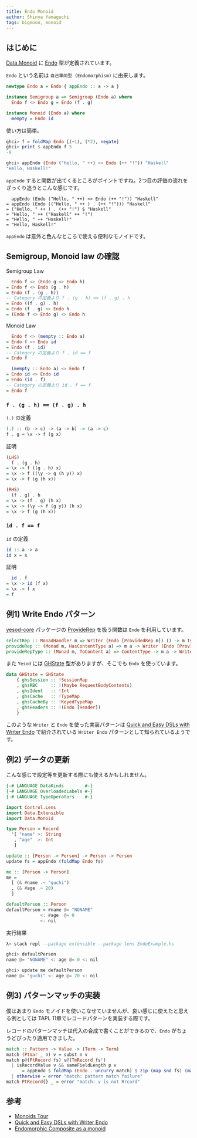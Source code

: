 ```yaml
---
title: Endo Monoid
author: Shinya Yamaguchi
tags: bigmoon, monoid
---
```


## はじめに

[Data.Monoid](https://hackage.haskell.org/package/base-4.12.0.0/docs/Data-Monoid.html) に [Endo](https://hackage.haskell.org/package/base-4.12.0.0/docs/Data-Monoid.html#t:Endo) 型が定義されています。

`Endo` という名前は `自己準同型 (Endomorphism)` に由来します。

```haskell
newtype Endo a = Endo { appEndo :: a -> a }

instance Semigroup a => Semigroup (Endo a) where
  Endo f <> Endo g = Endo (f . g)

instance Monoid (Endo a) where
  mempty = Endo id
```

使い方は簡単。

```haskell
ghci> f = foldMap Endo [(+1), (*2), negate]
ghci> print $ appEndo f 5
-9

ghci> appEndo (Endo ("Hello, " ++) <> Endo (++ "!")) "Haskell"
"Hello, Haskell!"
```

`appEndo` すると関数が出てくるところがポイントですね。2つ目の評価の流れをざっくり追うとこんな感じです。

```haskll
  appEndo (Endo ("Hello, " ++) <> Endo (++ "!")) "Haskell"
= appEndo (Endo (("Hello, " ++ ) . (++ "!"))) "Haskell"
= ("Hello, " ++ ) . (++ "!") $ "Haskell"
= "Hello, " ++ ("Haskell" ++ "!")
= "Hello, " ++ "Haskell!"
= "Hello, Haskell!"
```

`appEndo` は意外と色んなところで使える便利なモノイドです。

<!--more-->

## Semigroup, Monoid law の確認

Semigroup Law

```haskell
  Endo f <> (Endo g <> Endo h)
= Endo f <> Endo (g . h)
= Endo (f . (g . h))
-- Category の定義より f . (g . h) == (f . g) . h
= Endo ((f . g) . h)
= Endo (f . g) <> Endo h
= (Endo f <> Endo g) <> Endo h
```

Monoid Law

```haskell
  Endo f <> (mempty :: Endo a)
= Endo f <> Endo id
= Endo (f . id)
-- Category の定義より f . id == f
= Endo f

  (mempty :: Endo a) <> Endo f
= Endo id <> Endo id
= Endo (id . f)
-- Category の定義より id . f == f
= Endo f
```

### `f . (g . h) == (f . g) . h`

`(.)` の定義

```haskell
(.) :: (b -> c) -> (a -> b) -> (a -> c)
f . g = \x -> f (g x)
```

証明

```haskell
(LHS)
  f . (g . h)
= \x -> f ((g . h) x)
= \x -> f ((\y -> g (h y)) x)
= \x -> f (g (h x))

(RHS)
  (f . g) . h
= \x -> (f . g) (h x)
= \x -> (\y -> f (g y)) (h x)
= \x -> f (g (h x))
```

### `id . f == f`

`id` の定義

```haskell
id :: a -> a
id x = x
```

証明

```haskell
  id . f
= \x -> id (f x)
= \x -> f x
= f
```

## 例1) Write Endo パターン

[yesod-core](https://hackage.haskell.org/package/yesod-core) パッケージの [ProvideRep](https://hackage.haskell.org/package/yesod-core-1.6.11/docs/Yesod-Core-Handler.html#t:ProvidedRep) を扱う関数は `Endo` を利用しています。

```haskell
selectRep :: MonadHandler m => Writer (Endo [ProvidedRep m]) () -> m TypedContent
provideRep :: (Monad m, HasContentType a) => m a -> Writer (Endo [ProvidedRep m]) ()
provideRepType :: (Monad m, ToContent a) => ContentType -> m a -> Writer (Endo [ProvidedRep m]) ()
```

また `Yesod` には [GHState](https://hackage.haskell.org/package/yesod-core-1.6.11/docs/Yesod-Core-Types.html#t:GHState) 型がありますが、そこでも `Endo` を使っています。

```haskell
data GHState = GHState
    { ghsSession :: !SessionMap
    , ghsRBC     :: !(Maybe RequestBodyContents)
    , ghsIdent   :: !Int
    , ghsCache   :: !TypeMap
    , ghsCacheBy :: !KeyedTypeMap
    , ghsHeaders :: !(Endo [Header])
    }
```

このような `Writer` と `Endo` を使った実装パターンは [Quick and Easy DSLs with Writer Endo](https://ocharles.org.uk/blog/posts/2013-02-12-quick-dsls-with-endo-writers.html) で紹介されている `Writer Endo` パターンとして知られているようです。

## 例2) データの更新

こんな感じで設定等を更新する際にも使えるかもしれません。

```haskell
{-# LANGUAGE DataKinds        #-}
{-# LANGUAGE OverloadedLabels #-}
{-# LANGUAGE TypeOperators    #-}

import Control.Lens
import Data.Extensible
import Data.Monoid

type Person = Record
  '[ "name" >: String
   , "age"  >: Int
   ]

update :: [Person -> Person] -> Person -> Person
update fs = appEndo (foldMap Endo fs)

me :: [Person -> Person]
me =
  [ (& #name .~ "guchi")
  , (& #age .~ 20)
  ]

defaultPerson :: Person
defaultPerson = #name @= "NONAME"
             <: #age  @= 0
             <: nil
```

実行結果

```haskell
λ> stack repl --package extensible --package lens EndoExample.hs

ghci> defaultPerson
name @= "NONAME" <: age @= 0 <: nil

ghci> update me defaultPerson
name @= "guchi" <: age @= 20 <: nil
```

## 例3) パターンマッチの実装

僕はあまり `Endo` モノイドを使いこなせていませんが、良い感じに使えたと思える例としては TAPL 11章でレコードパターンを実装する際です。

レコードのパターンマッチは代入の合成で書くことができるので、`Endo` がちょうどぴったり適用できました。

```haskell
match :: Pattern -> Value -> (Term -> Term)
match (PtVar _ n) v = subst n v
match p@(PtRecord fs) v@(TmRecord fs')
  | isRecordValue v && sameFieldLength p v
      = appEndo $ foldMap (Endo . uncurry match) $ zip (map snd fs) (map snd fs')
  | otherwise = error "match: pattern match failure"
match PtRecord{} _ = error "match: v is not Rrcord"
```

## 参考

- [Monoids Tour](https://www.schoolofhaskell.com/user/mgsloan/monoids-tour)
- [Quick and Easy DSLs with Writer Endo](https://ocharles.org.uk/blog/posts/2013-02-12-quick-dsls-with-endo-writers.html)
- [Endomorphic Composite as a monoid](http://blog.ploeh.dk/2018/04/16/endomorphic-composite-as-a-monoid/)
